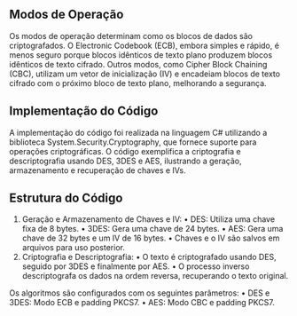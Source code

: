 ## Modos de Operação
Os modos de operação determinam como os blocos de dados são criptografados. O Electronic Codebook 
(ECB), embora simples e rápido, é menos seguro porque blocos idênticos de texto plano produzem 
blocos idênticos de texto cifrado. Outros modos, como Cipher Block Chaining (CBC), utilizam um vetor de 
inicialização (IV) e encadeiam blocos de texto cifrado com o próximo bloco de texto plano, melhorando a 
segurança.

## Implementação do Código
A implementação do código foi realizada na linguagem C# utilizando a biblioteca 
System.Security.Cryptography, que fornece suporte para operações criptográficas. O código exemplifica a 
criptografia e descriptografia usando DES, 3DES e AES, ilustrando a geração, armazenamento e 
recuperação de chaves e IVs.

## Estrutura do Código

1. Geração e Armazenamento de Chaves e IV:
• DES: Utiliza uma chave fixa de 8 bytes.
• 3DES: Gera uma chave de 24 bytes.
• AES: Gera uma chave de 32 bytes e um IV de 16 bytes.
• Chaves e o IV são salvos em arquivos para uso posterior.
2. Criptografia e Descriptografia:
• O texto é criptografado usando DES, seguido por 3DES e finalmente por AES.
• O processo inverso descriptografa os dados na ordem reversa, recuperando o texto original.

Os algoritmos são configurados com os seguintes parâmetros:
• DES e 3DES: Modo ECB e padding PKCS7.
• AES: Modo CBC e padding PKCS7.

